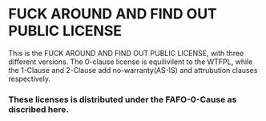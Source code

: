 # FUCK AROUND AND FIND OUT PUBLIC LICENSE
This is the FUCK AROUND AND FIND OUT PUBLIC LICENSE, with three different versions.
The 0-clause license is equilivilent to the WTFPL, while the 1-Clause and 2-Clause add no-warranty(AS-IS) and attrubution clauses respectively.
### These licenses is distributed under the FAFO-0-Cause as discribed here.
